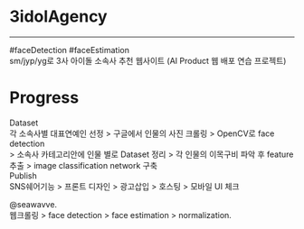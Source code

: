   # 3idolAgency  
  ----------------------------------
  #faceDetection #faceEstimation  
  sm/jyp/yg로 3사 아이돌 소속사 추천 웹사이트
  (AI Product 웹 배포 연습 프로젝트)


  # Progress

  Dataset  
  각 소속사별 대표연예인 선정 > 구글에서 인물의 사진 크롤링 > OpenCV로 face detection  
    > 소속사 카테고리안에 인물 별로 Dataset 정리 > 각 인물의 이목구비 파악 후 feature 추출 > image classification network 구축  
  Publish  
  SNS쉐어기능 > 프론트 디자인 > 광고삽입 > 호스팅 > 모바일 UI 체크  



@seawavve.   
웹크롤링 > face detection > face estimation > normalization. 
